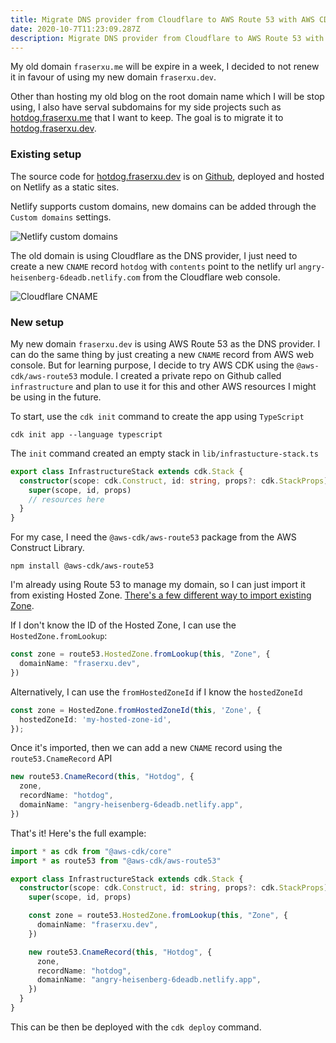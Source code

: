 ```yaml
---
title: Migrate DNS provider from Cloudflare to AWS Route 53 with AWS CDK
date: 2020-10-7T11:23:09.287Z
description: Migrate DNS provider from Cloudflare to AWS Route 53 with AWS CDK
---
```


My old domain `fraserxu.me` will be expire in a week, I decided to not renew it in favour of using my new domain `fraserxu.dev`.

Other than hosting my old blog on the root domain name which I will be stop using, I also have serval subdomains for my side projects such as [hotdog.fraserxu.me](https://hotdog.fraserxu.me) that I want to keep. The goal is to migrate it to [hotdog.fraserxu.dev](https://hotdog.fraserxu.dev).

### Existing setup

The source code for [hotdog.fraserxu.dev](https://hotdog.fraserxu.dev) is on [Github](https://github.com/fraserxu/hotdog), deployed and hosted on Netlify as a static sites.

Netlify supports custom domains, new domains can be added through the `Custom domains` settings.

![Netlify custom domains](https://user-images.githubusercontent.com/1183541/95274540-d3b3fb00-0891-11eb-90bb-c16a008772cf.png)

The old domain is using Cloudflare as the DNS provider, I just need to create a new `CNAME` record `hotdog` with `contents` point to the netlify url `angry-heisenberg-6deadb.netlify.com` from the Cloudflare web console.

![Cloudflare CNAME](https://user-images.githubusercontent.com/1183541/95274533-cf87dd80-0891-11eb-9fa7-ab6f0be8448c.png)

### New setup

My new domain `fraserxu.dev` is using AWS Route 53 as the DNS provider. I can do the same thing by just creating a new `CNAME` record from AWS web console. But for learning purpose, I decide to try AWS CDK using the `@aws-cdk/aws-route53` module. I created a private repo on Github called `infrastructure` and plan to use it for this and other AWS resources I might be using in the future.

To start, use the `cdk init` command to create the app using `TypeScript`

```
cdk init app --language typescript
```

The `init` command created an empty stack in `lib/infrastucture-stack.ts`

```TypeScript
export class InfrastructureStack extends cdk.Stack {
  constructor(scope: cdk.Construct, id: string, props?: cdk.StackProps) {
    super(scope, id, props)
    // resources here
  }
}
```

For my case, I need the `@aws-cdk/aws-route53` package from the AWS Construct Library.

```
npm install @aws-cdk/aws-route53
```

I'm already using Route 53 to manage my domain, so I can just import it from existing Hosted Zone. [There's a few different way to import existing Zone](https://docs.aws.amazon.com/cdk/api/latest/docs/aws-route53-readme.html#imports).

If I don't know the ID of the Hosted Zone, I can use the `HostedZone.fromLookup`:

```TypeScript
const zone = route53.HostedZone.fromLookup(this, "Zone", {
  domainName: "fraserxu.dev",
})
```

Alternatively, I can use the `fromHostedZoneId` if I know the `hostedZoneId`

```TypeScript
const zone = HostedZone.fromHostedZoneId(this, 'Zone', {
  hostedZoneId: 'my-hosted-zone-id',
});
```

Once it's imported, then we can add a new `CNAME` record using the `route53.CnameRecord` API

```TypeScript
new route53.CnameRecord(this, "Hotdog", {
  zone,
  recordName: "hotdog",
  domainName: "angry-heisenberg-6deadb.netlify.app",
})
```

That's it! Here's the full example:

```TypeScript
import * as cdk from "@aws-cdk/core"
import * as route53 from "@aws-cdk/aws-route53"

export class InfrastructureStack extends cdk.Stack {
  constructor(scope: cdk.Construct, id: string, props?: cdk.StackProps) {
    super(scope, id, props)

    const zone = route53.HostedZone.fromLookup(this, "Zone", {
      domainName: "fraserxu.dev",
    })

    new route53.CnameRecord(this, "Hotdog", {
      zone,
      recordName: "hotdog",
      domainName: "angry-heisenberg-6deadb.netlify.app",
    })
  }
}
```

This can be then be deployed with the `cdk deploy` command.
